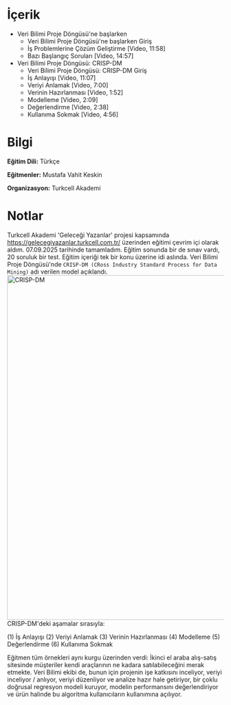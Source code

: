 # İçerik
* Veri Bilimi Proje Döngüsü'ne başlarken
  + Veri Bilimi Proje Döngüsü'ne başlarken Giriş
  + İş Problemlerine Çözüm Geliştirme [Video, 11:58]
  + Bazı Başlangıç Soruları [Video, 14:57]
* Veri Bilimi Proje Döngüsü: CRISP-DM
  + Veri Bilimi Proje Döngüsü: CRISP-DM Giriş
  + İş Anlayışı [Video, 11:07]
  + Veriyi Anlamak [Video, 7:00]
  + Verinin Hazırlanması [Video, 1:52]
  + Modelleme [Video, 2:09]
  + Değerlendirme [Video, 2:38]
  + Kullanıma Sokmak [Video, 4:56]
  
# Bilgi
**Eğitim Dili:** Türkçe

**Eğitmenler:** Mustafa Vahit Keskin

**Organizasyon:** Turkcell Akademi

# Notlar
Turkcell Akademi 'Geleceği Yazanlar' projesi kapsamında https://gelecegiyazanlar.turkcell.com.tr/ üzerinden eğitimi çevrim içi olarak aldım. 07.09.2025 tarihinde tamamladım. Eğitim sonunda bir de sınav vardı, 20 soruluk bir test.
Eğitim içeriği tek bir konu üzerine idi aslında. Veri Bilimi Proje Döngüsü'nde `CRISP-DM (CRoss Industry Standard Process for Data Mining)` adı verilen model açıklandı.
<img width="1204" height="800" alt="CRISP-DM" src="https://github.com/user-attachments/assets/2afd2e98-cb61-4585-82d5-a336eb606439" />
CRISP-DM'deki aşamalar sırasıyla:

(1) İş Anlayışı
(2) Veriyi Anlamak
(3) Verinin Hazırlanması
(4) Modelleme
(5) Değerlendirme
(6) Kullanıma Sokmak

Eğitmen tüm örnekleri aynı kurgu üzerinden verdi: İkinci el araba alış-satış sitesinde müşteriler kendi araçlarının ne kadara satılabileceğini merak etmekte. Veri Bilimi ekibi de, bunun için projenin işe katkısını inceliyor, veriyi inceliyor / anlıyor, veriyi düzenliyor ve analize hazır hale getiriyor, bir çoklu doğrusal regresyon modeli kuruyor, modelin performansını değerlendiriyor ve ürün halinde bu algoritma kullanıcıların kullanımına açılıyor.


